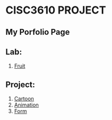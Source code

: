 # CISC3610 PROJECT
## My Porfolio Page

## Lab:
1. [Fruit](http://shaoyongliang.github.io/fruit.html)

## Project:
1. [Cartoon](http://shaoyongliang.github.io/cartoon.html)
2. [Animation](http://shaoyongliang.github.io/animation.html)
3. [Form](http://shaoyongliang.github.io/form.html)
